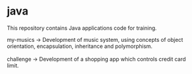 # java

This repository contains Java applications code for training. 

my-musics -> Development of music system, using concepts of object orientation, encapsulation, inheritance and polymorphism.</br>
</br>
challenge -> Development of a shopping app which controls credit card limit.
